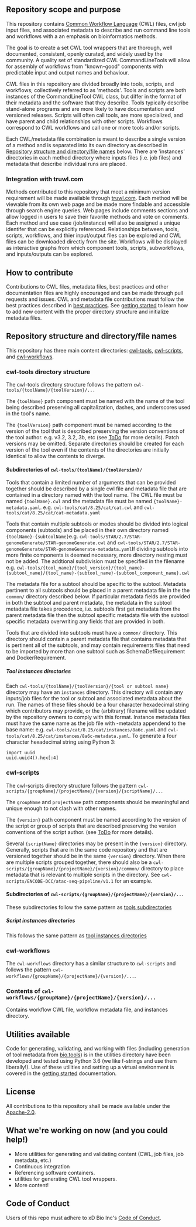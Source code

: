 ## Repository scope and purpose

This repository contains [Common Workflow Language](https://www.commonwl.org/) (CWL) files, cwl job input files, and associated metadata to describe and run command line tools and workflows with a an emphasis on bioinformatics methods. 

The goal is to create a set CWL tool wrappers that are thorough, well documented, consistent, openly curated, and widely used by the community. A quality set of standardized CWL CommandLineTools will allow for assembly of workflows from "known-good" components with predictable input and output names and behaviour.

CWL files in this repository are divided broadly into tools, scripts, and workflows; collectively referred to as 'methods'. Tools and scripts are both instances of the CommandLineTool CWL class, but differ in the format of their metadata and the software that they describe. Tools typically describe stand-alone programs and are more likely to have documentation and versioned releases. Scripts will often call tools, are more specialized, and have parent and child relationships with other scripts. Workflows correspond to CWL workflows and call one or more tools and/or scripts.

Each CWL/metadata file combination is meant to describe a single version of a method and is separated into its own directory as described in [Repository structure and directory/file names](#structure) below. There are 'instances' directories in each method directory where inputs files (i.e. job files) and metadata that describe individual runs are placed.

### Integration with truwl.com

Methods contributed to this repository that meet a minimum version requirement will be made available through [truwl.com](https://truwl.com). Each method will be viewable from its own web page and be made more findable and accessible through search engine queries. Web pages include comments sections and allow logged in users to save their favorite methods and vote on comments. Each method and use case (job/instance) will also be assigned a unique identifer that can be explicitly referenced.  Relationships between, tools, scripts, workflows, and thier input/output files can be explored and CWL files can be downloaded directly from the site. Workflows will be displayed as interactive graphs from which component tools, scripts, subworkflows, and inputs/outputs can be explored.

## How to contribute

Contributions to CWL files, metadata files, best practices and other documentation files are highly encouraged and can be made through pull requests and issues. CWL and metadata file contributions must follow the best practices described in  [best practices](docs/templates/CommandLineTool_guide.md). See [getting started](docs/Getting_Started.md) to learn how to add new content with the proper directory structure and initialize metadata files. 

## <a name="structure"></a> Repository structure and directory/file names

This repository has three main content directories: [cwl-tools](#cwl-tools), [cwl-scripts](#cwl-scripts), and [cwl-workflows](#cwl-workflows).

### <a name="cwl-tools"></a> cwl-tools directory structure

The cwl-tools directory structure follows the pattern `cwl-tools/{toolName}/{toolVersion}/...`

The `{toolName}` path component must be named with the name of the tool being described preserving all capitalization, dashes, and underscores used in the tool's name.

The `{toolVersion}` path component must be named according to the version of the tool that is described preserving the version conventions of the tool author. e.g. v3.2, 3.2, 3b, etc (see [ToDo](docs/components...) for more details).  Patch versions may be omitted. Separate directories should be created for each version of the tool even if the contents of the directories are initially identical to allow the contents to diverge.

####  <a name="tool-subdirectories"></a> Subdirectories of  `cwl-tools/{toolName}/{toolVersion}/`

Tools that contain a limited number of arguments that can be provided together should be described by a single cwl file and metadata file that are contained in a directory named with the tool name. The CWL file must be named `{toolName}.cwl` and the metadata file must be named `{toolName}-metadata.yaml`. e.g. `cwl-tools/cat/8.25/cat/cat.cwl` and `cwl-tools/cat/8.25/cat/cat-metadata.yaml` 

Tools that contain multiple subtools or modes should be divided into logical components (subtools) and be placed in their own directory named `{toolName}-{subtoolName}`e.g. `cwl-tools/STAR/2.7/STAR-genomeGenerate/STAR-genomeGenerate.cwl` and `cwl-tools/STAR/2.7/STAR-genomeGenerate/STAR-genomeGenerate-metadata.yaml`If dividing subtools into more finite components is deemed necessary, more directory nesting must not be added. The addtional subdivision must be specified in the filename e.g. `cwl-tools/{tool_name}/{tool_version}/{tool_name}-{subtool_name}/{tool_name}-{subtool_name}-{subtool_component_name}.cwl`

The metadata file for a subtool should be specific to the subtool. Metadata pertinent to all subtools should be placed in a parent metadata file in the  the `common/` directory described below. If particular metadata fields are provided in both the subtool and parent metadata, the metadata in the subtool metadata file takes precedence, i.e. subtools first get metadata from the parent metadata file then the subtool specific metadata file with the subtool specific metadata overwriting any fields that are provided in both.


Tools that are divided into subtools must have a `common/` directory. This directory should contain a parent metadata file that contains metadata that is pertinent all of the subtools, and may contain requirements files that need to be imported by more than one subtool such as SchemaDefRequirement and DockerRequirement.

##### <a name="tool-instances"></a> Tool instances directories

Each `cwl-tools/{toolName}/{toolVersion}/{tool or subtool name}` directory may have an `instances` directory. This directory will contain any inputs/job files for the tool or subtool and associated metadata about the run. The names of these files should be a four character hexadecimal string  which contributors may provide, or the (arbitrary) filename will be updated by the repository owners to comply with this format. Instance metadata files must have the same name as the job file with -metadata appendend to the base name: e.g. `cwl-tools/cat/8.25/cat/instances/8a6c.yaml` and `cwl-tools/cat/8.25/cat/instances/8a6c-metadata.yaml`. To generate a four character hexadecimal string using Python 3:

~~~Python3
import uuid
uuid.uuid4().hex[:4]
~~~


### <a name="cwl-scripts"></a> cwl-scripts

The cwl-scripts directory structure follows the pattern `cwl-scripts/{groupName}/{projectName}/{version}/{scriptName}/...`

The `groupName` and `projectName` path components should be meaningful and unique enough to not clash with other names.

The `{version}` path component must be named according to the version of the script or group of scripts that are described preserving the version conventions of the script author. (see [ToDo](docs/components...) for more details).

Several `{scriptName}` directories may be present in the `{version}` directory. Generally, scripts that are in the same code repository and that are versioned together should be in the same `{version}` directory. When there are multiple scripts grouped together, there should also be a `cwl-scripts/{groupName}/{projectName}/{version}/common/` directory to place metadata that is relevant to multiple scripts in the directory. See `cwl-scripts/ENCODE-DCC/atac-seq-pipeline/v1.1` for an example.

####  Subdirectories of  `cwl-scripts/{groupName}/{projectName}/{version}/...`

These subdirectories follow the same pattern as [tools subdirectories](#tool-subdirectories)

##### <a name="script-instances"></a> Script instances directories

This follows the same pattern as [tool instances directories](#tool-instances)
 

### <a name="cwl-workflows"></a> cwl-workflows

The `cwl-workflows` directory has a similar structure to `cwl-scripts` and follows the pattern `cwl-workflows/{groupName}/{projectName}/{version}/...`.

### Contents of `cwl-workflows/{groupName}/{projectName}/{version}/...`

Contains workflow CWL file, workflow metadata file, and instances directory.


## Utilities available

Code for generating, validating, and working with files (including generation of tool metadata from [bio.tools](https://bio.tools/)) is in the utilities directory have been developed and tested using Python 3.6 (we like f-strings and use them liberally!). Use of these utilities and setting up a virtual environment is covered in the [getting started](docs/Getting_Started.md) documentation.

## License

All contributions to this repository shall be made available under the [Apache-2.0](LICENSE.txt). 


## What we're working on now (and you could help!)
- More utilities for generating and validating content (CWL, job files, job metadata, etc.)
- Continuous integration
- Referencing software containers.
- utilities for generating CWL tool wrappers.
- More content!

## Code of Conduct

Users of this repo must adhere to xD Bio Inc's [Code of Conduct](https://truwl.com/conduct).